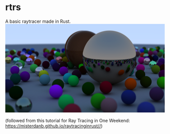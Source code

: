 # rtrs
A basic raytracer made in Rust.
![Alt text](example_output.png "Optional title")


(followed from this tutorial for Ray Tracing in One Weekend: https://misterdanb.github.io/raytracinginrust//)
